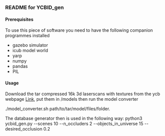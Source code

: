 ### README for YCBID_gen

#### Prerequisites
To use this piece of software you need to have the following companion programmes installed

* gazebo simulator
* icub model world
* yarp
* numpy
* pandas
* PIL

#### Usage

Download the tar compressed 16k 3d laserscans with textures from the ycb webpage [Link](http://ycb-benchmarks.s3-website-us-east-1.amazonaws.com), put them in /models then run the model converter 

./model_converter.sh path/to/tar/model/files/folder.

The database generator then is used in the following way:
python3 ycbid_gen.py --scenes 10 --n_occluders 2 --objects_in_universe 15 --desired_occlusion 0.2